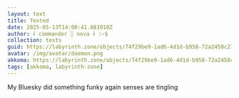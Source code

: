 ```yaml
---
layout: text
title: Texted
date: 2025-05-13T14:00:41.081910Z
author: ⸸ commander ░ nova ⸸ :~$
collection: texts
guid: https://labyrinth.zone/objects/74f29be9-1ad6-4d1d-b958-72a2458c2796
avatar: /img/avatar/daemon.png
akkoma: https://labyrinth.zone/objects/74f29be9-1ad6-4d1d-b958-72a2458c2796
tags: [akkoma, labyrinth-zone]
---
```


<p>My Bluesky did something funky again senses are tingling</p>